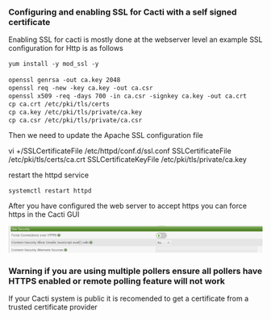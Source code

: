 ### Configuring and enabling SSL for Cacti with a self signed certificate

Enabling SSL for cacti is mostly done at the webserver level an example SSL configuration
for Http is as follows


```console
yum install -y mod_ssl -y

openssl genrsa -out ca.key 2048 
openssl req -new -key ca.key -out ca.csr
openssl x509 -req -days 700 -in ca.csr -signkey ca.key -out ca.crt
cp ca.crt /etc/pki/tls/certs
cp ca.key /etc/pki/tls/private/ca.key
cp ca.csr /etc/pki/tls/private/ca.csr
```

Then we need to update the Apache SSL configuration file

vi +/SSLCertificateFile /etc/httpd/conf.d/ssl.conf
SSLCertificateFile /etc/pki/tls/certs/ca.crt
SSLCertificateKeyFile /etc/pki/tls/private/ca.key

restart the httpd service

```console
systemctl restart httpd
```

After you have configured the web server to accept https you can force https in the Cacti GUI

![cacti-ssl](images/cacti-https.PNG)

### Warning if you are using multiple pollers ensure all pollers have HTTPS enabled or remote polling feature will not work


If your Cacti system is public it is recomended to get a certificate from a trusted certificate provider
